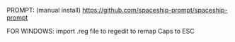 PROMPT: (manual install) https://github.com/spaceship-prompt/spaceship-prompt

FOR WINDOWS: import .reg file to regedit to remap Caps to ESC
